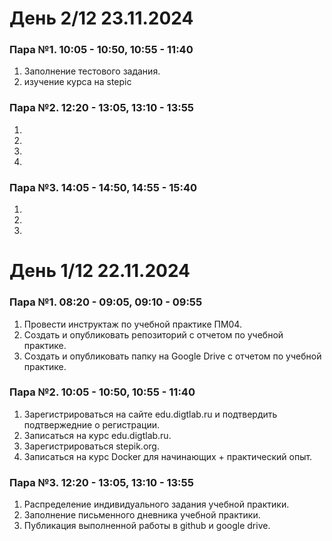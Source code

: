 # День 2/12 23.11.2024

### Пара №1.  10:05 - 10:50, 10:55 - 11:40
1. Заполнение тестового задания.
2. изучение курса на stepic

### Пара №2. 12:20 - 13:05, 13:10 - 13:55
1. 
2. 
3. 
4. 

### Пара №3. 14:05 - 14:50, 14:55 - 15:40
1. 
2. 
3. 

   
# День 1/12 22.11.2024

### Пара №1. 08:20 - 09:05, 09:10 - 09:55
1. Провести инструктаж по учебной практике ПМ04.
2. Создать и опубликовать репозиторий с отчетом по учебной практике.
3. Создать и опубликовать папку на Google Drive с отчетом по учебной практике.

### Пара №2. 10:05 - 10:50, 10:55 - 11:40
1. Зарегистрироваться на сайте edu.digtlab.ru и подтвердить подтвержедние о регистрации.
2. Записаться на курс edu.digtlab.ru.
3. Зарегистрироваться stepik.org.
4. Записаться на курс Docker для начинающих + практический опыт.

### Пара №3. 12:20 - 13:05, 13:10 - 13:55
1. Распределение индивидуального задания учебной практики.
2. Заполнение письменного дневника учебной практики.
3. Публикация выполненной работы в github и google drive.  
